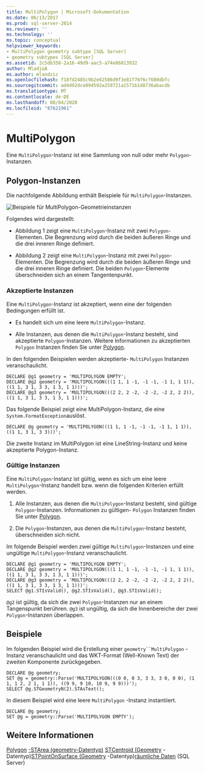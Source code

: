 ```yaml
---
title: MultiPolygon | Microsoft-Dokumentation
ms.date: 06/13/2017
ms.prod: sql-server-2014
ms.reviewer: ''
ms.technology: ''
ms.topic: conceptual
helpviewer_keywords:
- MultiPolygon geometry subtype [SQL Server]
- geometry subtypes [SQL Server]
ms.assetid: 2c5db358-2a16-49d9-aac5-a74e86813932
author: MladjoA
ms.author: mlandzic
ms.openlocfilehash: f18fd2485c9b2e62586d9f3e81f76f6cf680dbfc
ms.sourcegitcommit: ad4d92dce894592a259721a1571b1d8736abacdb
ms.translationtype: MT
ms.contentlocale: de-DE
ms.lasthandoff: 08/04/2020
ms.locfileid: "87621961"
---
```

# <a name="multipolygon"></a>MultiPolygon
  Eine `MultiPolygon`-Instanz ist eine Sammlung von null oder mehr `Polygon`-Instanzen.

## <a name="polygon-instances"></a>Polygon-Instanzen
 Die nachfolgende Abbildung enthält Beispiele für `MultiPolygon`-Instanzen.

 ![Beispiele für MultiPolygon-Geometrieinstanzen](../../database-engine/media/multipolygon.gif "Beispiele für MultiPolygon-Geometrieinstanzen")

 Folgendes wird dargestellt:

-   Abbildung 1 zeigt eine `MultiPolygon`-Instanz mit zwei `Polygon`-Elementen. Die Begrenzung wird durch die beiden äußeren Ringe und die drei inneren Ringe definiert.

-   Abbildung 2 zeigt eine `MultiPolygon`-Instanz mit zwei `Polygon`-Elementen. Die Begrenzung wird durch die beiden äußeren Ringe und die drei inneren Ringe definiert. Die beiden `Polygon`-Elemente überschneiden sich an einem Tangentenpunkt.

### <a name="accepted-instances"></a>Akzeptierte Instanzen
 Eine `MultiPolygon`-Instanz ist akzeptiert, wenn eine der folgenden Bedingungen erfüllt ist.

-   Es handelt sich um eine leere `MultiPolygon`-Instanz.

-   Alle Instanzen, aus denen die `MultiPolygon`-Instanz besteht, sind akzeptierte `Polygon`-Instanzen. Weitere Informationen zu akzeptierten `Polygon` Instanzen finden Sie unter [Polygon](../spatial/polygon.md).

 In den folgenden Beispielen werden akzeptierte- `MultiPolygon` Instanzen veranschaulicht.

```
DECLARE @g1 geometry = 'MULTIPOLYGON EMPTY';
DECLARE @g2 geometry = 'MULTIPOLYGON(((1 1, 1 -1, -1 -1, -1 1, 1 1)),((1 1, 3 1, 3 3, 1 3, 1 1)))';
DECLARE @g3 geometry = 'MULTIPOLYGON(((2 2, 2 -2, -2 -2, -2 2, 2 2)),((1 1, 3 1, 3 3, 1 3, 1 1)))';
```

 Das folgende Beispiel zeigt eine MultiPolygon-Instanz, die eine `System.FormatException`auslöst.

```
DECLARE @g geometry = 'MULTIPOLYGON(((1 1, 1 -1, -1 -1, -1 1, 1 1)),((1 1, 3 1, 3 3)))';
```

 Die zweite Instanz im MultiPolygon ist eine LineString-Instanz und keine akzeptierte Polygon-Instanz.

### <a name="valid-instances"></a>Gültige Instanzen
 Eine `MultiPolygon`-Instanz ist gültig, wenn es sich um eine leere `MultiPolygon`-Instanz handelt bzw. wenn die folgenden Kriterien erfüllt werden.

1.  Alle Instanzen, aus denen die `MultiPolygon`-Instanz besteht, sind gültige `Polygon`-Instanzen. Informationen zu gültigen- `Polygon` Instanzen finden Sie unter [Polygon](../spatial/polygon.md).

2.  Die `Polygon`-Instanzen, aus denen die `MultiPolygon`-Instanz besteht, überschneiden sich nicht.

 Im folgende Beispiel werden zwei gültige `MultiPolygon`-Instanzen und eine ungültige `MultiPolygon`-Instanz veranschaulicht.

```
DECLARE @g1 geometry = 'MULTIPOLYGON EMPTY';
DECLARE @g2 geometry = 'MULTIPOLYGON(((1 1, 1 -1, -1 -1, -1 1, 1 1)),((1 1, 3 1, 3 3, 1 3, 1 1)))';
DECLARE @g3 geometry = 'MULTIPOLYGON(((2 2, 2 -2, -2 -2, -2 2, 2 2)),((1 1, 3 1, 3 3, 1 3, 1 1)))';
SELECT @g1.STIsValid(), @g2.STIsValid(), @g3.STIsValid();
```

 `@g2` ist gültig, da sich die zwei `Polygon`-Instanzen nur an einem Tangenspunkt berühren. `@g3` ist ungültig, da sich die Innenbereiche der zwei `Polygon`-Instanzen überlappen.

## <a name="examples"></a>Beispiele
 Im folgenden Beispiel wird die Erstellung einer `geometry``MultiPolygon` -Instanz veranschaulicht und das WKT-Format (Well-Known Text) der zweiten Komponente zurückgegeben.

```
DECLARE @g geometry;
SET @g = geometry::Parse('MULTIPOLYGON(((0 0, 0 3, 3 3, 3 0, 0 0), (1 1, 1 2, 2 1, 1 1)), ((9 9, 9 10, 10 9, 9 9)))');
SELECT @g.STGeometryN(2).STAsText();
```

 In diesem Beispiel wird eine leere `MultiPolygon` -Instanz instantiiert.

```
DECLARE @g geometry;
SET @g = geometry::Parse('MULTIPOLYGON EMPTY');
```

## <a name="see-also"></a>Weitere Informationen
 [Polygon](../spatial/polygon.md) [-STArea &#40;geometry-Datentyp&#41;](/sql/t-sql/spatial-geometry/starea-geometry-data-type) [STCentroid &#40;Geometry](/sql/t-sql/spatial-geometry/stcentroid-geometry-data-type) -Datentyp&#41;[STPointOnSurface &#40;Geometry](/sql/t-sql/spatial-geometry/stpointonsurface-geometry-data-type) -Datentyp&#41;[räumliche Daten](../spatial/spatial-data-sql-server.md) &#40;SQL Server&#41;


